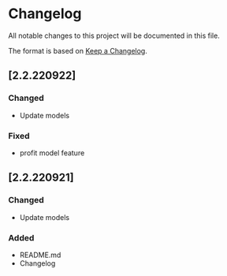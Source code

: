 # Changelog

All notable changes to this project will be documented in this file.

The format is based on [Keep a Changelog](https://keepachangelog.com/en/1.0.0/).

## [2.2.220922]
### Changed
- Update models
### Fixed
- profit model feature


## [2.2.220921]
### Changed
- Update models
### Added
- README.md
- Changelog